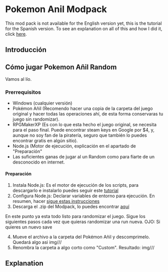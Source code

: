 # Pokemon Anil Modpack

This mod pack is not available for the English version yet, this is the tutorial for the Spanish version. To see an explanation on all of this and how I did it, click [here](/Explanation).

## Introducción 


## Cómo jugar Pokemon Añil Random

Vamos al lío.

### Prerrequisitos

- Windows (cualquier versión)
- Pokémon Añil (Recomendo hacer una copia de la carpeta del juego original y hacer todas las operaciones ahí, de esta forma conservaras tu juego sin randomizar).
- RPGMakerXP (Es con lo que esta hecho el juego original, se necesita para el paso final. Puede encontrar steam keys en Google por $4, y, aunque no soy fan de la piratería, seguro que también lo puedes encontrar gratis en algún sitio).
- Node.js (Motor de ejecución, explicación en el apartado de "Preparación"
- Las suficientes ganas de jugar al un Random como para fíarte de un desconocido en internet.

#### Preparación

1. Instala Node.js: Es el motor de ejecución de los scripts, para descargarlo e instalarlo puedes seguir este [tutorial](https://www.youtube.com/watch?v=0Tdjselvxq0&ab_channel=TareaCompleto)
2. Configura Node.js: Declarar variables de entorno para ejecución. En resumen, hacer [sigue estas instrucciones](https://bertofern.wordpress.com/2019/01/08/solucion-node-js-npm-no-reconocido-como-comando-interno-o-externo/)
3. Descarga el .zip del Modpack, lo puedes encontrar [aquí]()

En este punto ya esta todo listo para randomizar el juego. Sigue los siguientes pasos cada vez que quieras randomizar una run nueva. OJO: Si quieres un nuevo save

4. Mueve el archivo a la carpeta del Pokémon Añil y descomprimelo. Quedará algo asi
  img///
5. Renombra la carpeta a algo corto como "Custom". Resultado:
   img///



## Explanation
